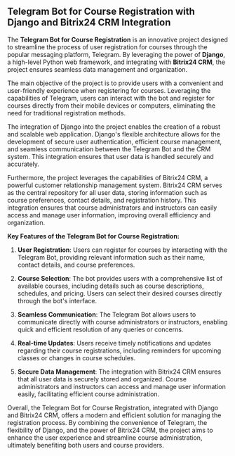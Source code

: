 ## Telegram Bot for Course Registration with Django and Bitrix24 CRM Integration

The **Telegram Bot for Course Registration** is an innovative project designed to streamline the process of user registration for courses through the popular messaging platform, Telegram. By leveraging the power of **Django**, a high-level Python web framework, and integrating with **Bitrix24 CRM**, the project ensures seamless data management and organization.

The main objective of the project is to provide users with a convenient and user-friendly experience when registering for courses. Leveraging the capabilities of Telegram, users can interact with the bot and register for courses directly from their mobile devices or computers, eliminating the need for traditional registration methods.

The integration of Django into the project enables the creation of a robust and scalable web application. Django's flexible architecture allows for the development of secure user authentication, efficient course management, and seamless communication between the Telegram Bot and the CRM system. This integration ensures that user data is handled securely and accurately.

Furthermore, the project leverages the capabilities of Bitrix24 CRM, a powerful customer relationship management system. Bitrix24 CRM serves as the central repository for all user data, storing information such as course preferences, contact details, and registration history. This integration ensures that course administrators and instructors can easily access and manage user information, improving overall efficiency and organization.

**Key Features of the Telegram Bot for Course Registration:**

1. **User Registration**: Users can register for courses by interacting with the Telegram Bot, providing relevant information such as their name, contact details, and course preferences.

2. **Course Selection**: The bot provides users with a comprehensive list of available courses, including details such as course descriptions, schedules, and pricing. Users can select their desired courses directly through the bot's interface.

3. **Seamless Communication**: The Telegram Bot allows users to communicate directly with course administrators or instructors, enabling quick and efficient resolution of any queries or concerns.

4. **Real-time Updates**: Users receive timely notifications and updates regarding their course registrations, including reminders for upcoming classes or changes in course schedules.

5. **Secure Data Management**: The integration with Bitrix24 CRM ensures that all user data is securely stored and organized. Course administrators and instructors can access and manage user information easily, facilitating efficient course administration.

Overall, the Telegram Bot for Course Registration, integrated with Django and Bitrix24 CRM, offers a modern and efficient solution for managing the registration process. By combining the convenience of Telegram, the flexibility of Django, and the power of Bitrix24 CRM, the project aims to enhance the user experience and streamline course administration, ultimately benefiting both users and course providers.
